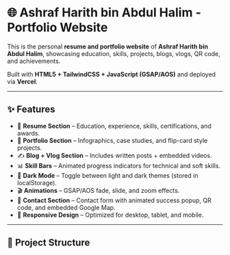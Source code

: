 # 🌐 Ashraf Harith bin Abdul Halim - Portfolio Website

This is the personal **resume and portfolio website** of **Ashraf Harith bin Abdul Halim**, showcasing education, skills, projects, blogs, vlogs, QR code, and achievements.  

Built with **HTML5 + TailwindCSS + JavaScript (GSAP/AOS)** and deployed via **Vercel**.

---

## ✨ Features

- 📄 **Resume Section** – Education, experience, skills, certifications, and awards.  
- 🎨 **Portfolio Section** – Infographics, case studies, and flip-card style projects.  
- ✍️ **Blog + Vlog Section** – Includes written posts + embedded videos.  
- 📊 **Skill Bars** – Animated progress indicators for technical and soft skills.  
- 🌙 **Dark Mode** – Toggle between light and dark themes (stored in localStorage).  
- 🎬 **Animations** – GSAP/AOS fade, slide, and zoom effects.  
- 📍 **Contact Section** – Contact form with animated success popup, QR code, and embedded Google Map.  
- 📱 **Responsive Design** – Optimized for desktop, tablet, and mobile.  

---

## 📁 Project Structure
